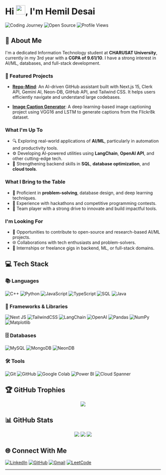 # Hi <img src="https://raw.githubusercontent.com/MartinHeinz/MartinHeinz/master/wave.gif" width="30px" height="30px">, I'm Hemil Desai

<div align="left">
  <img src="https://img.shields.io/badge/Building_the_Web-Since_2022-FF6B6B?style=for-the-badge&logo=webcomponents.org&logoColor=white" alt="Coding Journey" />
  <img src="https://img.shields.io/badge/Open_Source-Enthusiast-47A248?style=for-the-badge&logo=opensourceinitiative&logoColor=white" alt="Open Source" />
  <img src="https://komarev.com/ghpvc/?username=hemildesai0910&label=Profile%20Views&color=0e75b6&style=for-the-badge" alt="Profile Views" />
</div>

## 💫 About Me
I'm a dedicated Information Technology student at **CHARUSAT University**, currently in my 3rd year with a **CGPA of 9.61/10**. I have a strong interest in AI/ML, databases, and full-stack development.

### 🚀 Featured Projects

- **[Repo-Mind](https://github.com/ISHITA-PATOLIYA792/RepoMind_Ishita_21.git)**: An AI-driven GitHub assistant built with Next.js 15, Clerk API, Gemini AI, Neon-DB, GitHub API, and Tailwind CSS. It helps users efficiently navigate and understand large codebases.

- **[Image Caption Generator](https://colab.research.google.com/drive/1QOMNkhfipVOUIosZJBCgRYrxThovj-2y?usp=sharing)**: A deep learning-based image captioning project using VGG16 and LSTM to generate captions from the Flickr8k dataset.

### What I'm Up To
- 🔍 Exploring real-world applications of **AI/ML**, particularly in automation and productivity tools.
- ⚙️ Developing AI-powered utilities using **LangChain**, **OpenAI API**, and other cutting-edge tech.
- 🌱 Strengthening backend skills in **SQL**, **database optimization**, and **cloud tools**.

### What I Bring to the Table
- 🧠 Proficient in **problem-solving**, database design, and deep learning techniques.
- 🔌 Experience with hackathons and competitive programming contests.
- 👥 Team player with a strong drive to innovate and build impactful tools.

### I'm Looking For
- 🤝 Opportunities to contribute to open-source and research-based AI/ML projects.
- 🌐 Collaborations with tech enthusiasts and problem-solvers.
- 💼 Internships or freelance gigs in backend, ML, or full-stack domains.

## 💻 Tech Stack

### 📚 Languages
![C++](https://img.shields.io/badge/c++-%2300599C.svg?style=for-the-badge&logo=c%2B%2B&logoColor=white)
![Python](https://img.shields.io/badge/python-%233776AB.svg?style=for-the-badge&logo=python&logoColor=white)
![JavaScript](https://img.shields.io/badge/javascript-%23323330.svg?style=for-the-badge&logo=javascript&logoColor=%23F7DF1E)
![TypeScript](https://img.shields.io/badge/typescript-%23007ACC.svg?style=for-the-badge&logo=typescript&logoColor=white)
![SQL](https://img.shields.io/badge/sql-%2300f.svg?style=for-the-badge&logo=mysql&logoColor=white)
![Java](https://img.shields.io/badge/java-%23ED8B00.svg?style=for-the-badge&logo=java&logoColor=white)

### 🧰 Frameworks & Libraries
![Next JS](https://img.shields.io/badge/Next-black?style=for-the-badge&logo=next.js&logoColor=white)
![TailwindCSS](https://img.shields.io/badge/tailwindcss-%2338B2AC.svg?style=for-the-badge&logo=tailwind-css&logoColor=white)
![LangChain](https://img.shields.io/badge/LangChain-764ABC?style=for-the-badge&logo=langchain&logoColor=white)
![OpenAI](https://img.shields.io/badge/OpenAI-412991?style=for-the-badge&logo=openai&logoColor=white)
![Pandas](https://img.shields.io/badge/Pandas-150458?style=for-the-badge&logo=pandas&logoColor=white)
![NumPy](https://img.shields.io/badge/NumPy-013243?style=for-the-badge&logo=numpy&logoColor=white)
![Matplotlib](https://img.shields.io/badge/Matplotlib-ffffff?style=for-the-badge&logo=matplotlib&logoColor=black)

### 🗄️ Databases
![MySQL](https://img.shields.io/badge/mysql-%2300f.svg?style=for-the-badge&logo=mysql&logoColor=white)
![MongoDB](https://img.shields.io/badge/MongoDB-%234ea94b.svg?style=for-the-badge&logo=mongodb&logoColor=white)
![NeonDB](https://img.shields.io/badge/Neon-%233D3D3D.svg?style=for-the-badge&logo=data&logoColor=white)

### 🛠️ Tools
![Git](https://img.shields.io/badge/git-%23F05033.svg?style=for-the-badge&logo=git&logoColor=white)
![GitHub](https://img.shields.io/badge/github-%23121011.svg?style=for-the-badge&logo=github&logoColor=white)
![Google Colab](https://img.shields.io/badge/Google_Colab-F9AB00?style=for-the-badge&logo=googlecolab&logoColor=white)
![Power BI](https://img.shields.io/badge/power%20bi-F2C811?style=for-the-badge&logo=powerbi&logoColor=black)
![Cloud Spanner](https://img.shields.io/badge/GCP_Spanner-4285F4?style=for-the-badge&logo=googlecloud&logoColor=white)

## 🏆 GitHub Trophies
<div align="center">
  <img src="https://github-profile-trophy.vercel.app/?username=hemildesai0910&theme=transparent&no-frame=false&no-bg=true&margin-w=4" />
</div>

## 📊 GitHub Stats
<div align="center">
  <img src="https://github-readme-stats.vercel.app/api?username=hemildesai0910&theme=transparent&hide_border=false&include_all_commits=true&count_private=true" />
  <img src="https://github-readme-streak-stats.herokuapp.com/?user=hemildesai0910&theme=transparent&hide_border=false" />
  <img src="https://github-readme-stats.vercel.app/api/top-langs/?username=hemildesai0910&theme=transparent&hide_border=false&layout=compact" />
</div>

## 🌐 Connect With Me
[![LinkedIn](https://img.shields.io/badge/LinkedIn-%230077B5.svg?style=for-the-badge&logo=linkedin&logoColor=white)](https://www.linkedin.com/in/hemil-desai-71a711255/)
[![GitHub](https://img.shields.io/badge/GitHub-100000?style=for-the-badge&logo=github&logoColor=white)](https://github.com/hemildesai0910)
[![Gmail](https://img.shields.io/badge/Gmail-%23EA4335.svg?style=for-the-badge&logo=gmail&logoColor=white)](mailto:hemildesai98@gmail.com)
[![LeetCode](https://img.shields.io/badge/LeetCode-%23007ACC.svg?style=for-the-badge&logo=leetcode&logoColor=white)](https://leetcode.com/u/Hemil_Desai/)

---
